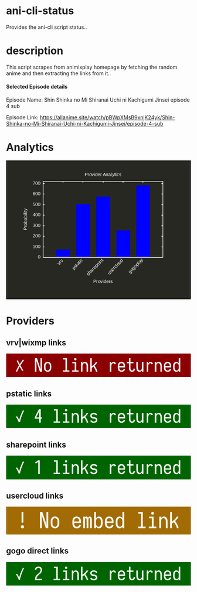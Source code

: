 # ani-cli-status
Provides the ani-cli script status..

# description
This script scrapes from animixplay homepage by fetching the random anime and then extracting the links from it..

#### Selected Episode details

Episode Name: Shin Shinka no Mi Shiranai Uchi ni Kachigumi Jinsei episode 4 sub

Episode Link: https://allanime.site/watch/pBWpXMsB9xnjK24yk/Shin-Shinka-no-Mi-Shiranai-Uchi-ni-Kachigumi-Jinsei/episode-4-sub
 
# Analytics

<img src="./analytics.png">

# Providers

##  vrv|wixmp links

<img src="./images/vrv.jpg">

##  pstatic links

<img src="./images/pstatic.jpg">

##  sharepoint links

<img src="./images/sharepoint.jpg">

##  usercloud links

<img src="./images/usercloud.jpg">

## gogo direct links

<img src="./images/gogoplay.jpg">

